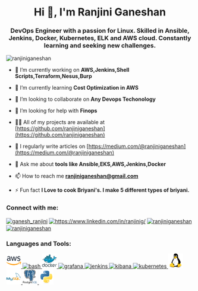 <h1 align="center">Hi 👋, I'm Ranjini Ganeshan</h1>
<h3 align="center">DevOps Engineer with a passion for Linux. Skilled in Ansible, Jenkins, Docker, Kubernetes, ELK and AWS cloud. Constantly learning and seeking new challenges.</h3>

<p align="left"> <img src="https://komarev.com/ghpvc/?username=ranjiniganeshan&label=Profile%20views&color=0e75b6&style=flat" alt="ranjiniganeshan" /> </p>

- 🔭 I’m currently working on **AWS,Jenkins,Shell Scripts,Terraform,Nesus,Burp**

- 🌱 I’m currently learning **Cost Optimization in AWS**

- 👯 I’m looking to collaborate on **Any Devops Techonology**

- 🤝 I’m looking for help with **Finops**

- 👨‍💻 All of my projects are available at [https://github.com/ranjiniganeshan](https://github.com/ranjiniganeshan)

- 📝 I regularly write articles on [https://medium.com/@ranjiniganeshan](https://medium.com/@ranjiniganeshan)

- 💬 Ask me about **tools like Ansible,EKS,AWS,Jenkins,Docker**

- 📫 How to reach me **ranjiniganeshan@gmail.com**

- ⚡ Fun fact **I Love to cook Briyani's. I make 5 different types of briyani.**

<h3 align="left">Connect with me:</h3>
<p align="left">
<a href="https://twitter.com/ganesh_ranjini" target="blank"><img align="center" src="https://raw.githubusercontent.com/rahuldkjain/github-profile-readme-generator/master/src/images/icons/Social/twitter.svg" alt="ganesh_ranjini" height="30" width="40" /></a>
<a href="https://linkedin.com/in/https://www.linkedin.com/in/ranjinig/" target="blank"><img align="center" src="https://raw.githubusercontent.com/rahuldkjain/github-profile-readme-generator/master/src/images/icons/Social/linked-in-alt.svg" alt="https://www.linkedin.com/in/ranjinig/" height="30" width="40" /></a>
<a href="https://fb.com/ranjiniganeshan" target="blank"><img align="center" src="https://raw.githubusercontent.com/rahuldkjain/github-profile-readme-generator/master/src/images/icons/Social/facebook.svg" alt="ranjiniganeshan" height="30" width="40" /></a>
<a href="https://instagram.com/ranjiniganeshan" target="blank"><img align="center" src="https://raw.githubusercontent.com/rahuldkjain/github-profile-readme-generator/master/src/images/icons/Social/instagram.svg" alt="ranjiniganeshan" height="30" width="40" /></a>
</p>

<h3 align="left">Languages and Tools:</h3>
<p align="left"> <a href="https://aws.amazon.com" target="_blank" rel="noreferrer"> <img src="https://raw.githubusercontent.com/devicons/devicon/master/icons/amazonwebservices/amazonwebservices-original-wordmark.svg" alt="aws" width="40" height="40"/> </a> <a href="https://www.gnu.org/software/bash/" target="_blank" rel="noreferrer"> <img src="https://www.vectorlogo.zone/logos/gnu_bash/gnu_bash-icon.svg" alt="bash" width="40" height="40"/> </a> <a href="https://www.docker.com/" target="_blank" rel="noreferrer"> <img src="https://raw.githubusercontent.com/devicons/devicon/master/icons/docker/docker-original-wordmark.svg" alt="docker" width="40" height="40"/> </a> <a href="https://grafana.com" target="_blank" rel="noreferrer"> <img src="https://www.vectorlogo.zone/logos/grafana/grafana-icon.svg" alt="grafana" width="40" height="40"/> </a> <a href="https://www.jenkins.io" target="_blank" rel="noreferrer"> <img src="https://www.vectorlogo.zone/logos/jenkins/jenkins-icon.svg" alt="jenkins" width="40" height="40"/> </a> <a href="https://www.elastic.co/kibana" target="_blank" rel="noreferrer"> <img src="https://www.vectorlogo.zone/logos/elasticco_kibana/elasticco_kibana-icon.svg" alt="kibana" width="40" height="40"/> </a> <a href="https://kubernetes.io" target="_blank" rel="noreferrer"> <img src="https://www.vectorlogo.zone/logos/kubernetes/kubernetes-icon.svg" alt="kubernetes" width="40" height="40"/> </a> <a href="https://www.linux.org/" target="_blank" rel="noreferrer"> <img src="https://raw.githubusercontent.com/devicons/devicon/master/icons/linux/linux-original.svg" alt="linux" width="40" height="40"/> </a> <a href="https://www.mysql.com/" target="_blank" rel="noreferrer"> <img src="https://raw.githubusercontent.com/devicons/devicon/master/icons/mysql/mysql-original-wordmark.svg" alt="mysql" width="40" height="40"/> </a> <a href="https://www.postgresql.org" target="_blank" rel="noreferrer"> <img src="https://raw.githubusercontent.com/devicons/devicon/master/icons/postgresql/postgresql-original-wordmark.svg" alt="postgresql" width="40" height="40"/> </a> <a href="https://www.python.org" target="_blank" rel="noreferrer"> <img src="https://raw.githubusercontent.com/devicons/devicon/master/icons/python/python-original.svg" alt="python" width="40" height="40"/> </a> </p>
